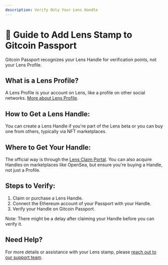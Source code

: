 ```yaml
---
description: Verify Only Your Lens Handle
---
```


# 🔌 Guide to Add Lens Stamp to Gitcoin Passport

Gitcoin Passport recognizes your Lens Handle for verification points, not your Lens Profile.

## What is a Lens Profile?

A Lens Profile is your account on Lens, like a profile on other social networks. [More about Lens Profile](https://docs.lens.xyz/docs/profile).

## How to Get a Lens Handle:

You can create a Lens Handle if you're part of the Lens beta or you can buy one from others, typically via NFT marketplaces.

## Where to Get Your Handle:

The official way is through the [Lens Claim Portal](https://claim.lens.xyz/). You can also acquire Handles on marketplaces like OpenSea, but ensure you're buying a Handle, not just a Profile.

## Steps to Verify:

1. Claim or purchase a Lens Handle.
2. Connect the Ethereum account of your Passport with your Handle.
3. Verify your Handle on Gitcoin Passport.

Note: There might be a delay after claiming your Handle before you can verify it.

## Need Help?

For more details or assistance with your Lens stamp, please [reach out to our support team](../../about-gitcoin/contact-us.md).
